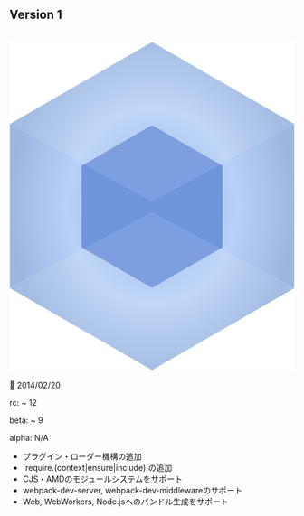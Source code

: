 <!-- sectionTitle: Release: Version 1 -->

<!-- note
require.context: 静的に解析するため
require.ensure: code splittingのため
require.include: 現在のチャンクにモジュールを追加する関数(評価はしない)
-->

## Version 1

<br />
<div class="list-with-description">
  <div style="text-align: center">
    <img src="../images/logo-old.svg" class="description-logo" />
    <br />
    <div style="text-align: left">
      <p>🚀 2014/02/20</p>
      <p>rc: ~ 12</p>
      <p>beta: ~ 9</p>
      <p>alpha: N/A</p>
    </div>
  </div>
  <ul>
    <li>プラグイン・ローダー機構の追加</li>
    <li>`require.(context|ensure|include)`の追加</li>
    <li>CJS・AMDのモジュールシステムをサポート</li>
    <li>webpack-dev-server, webpack-dev-middlewareのサポート</li>
    <li>Web, WebWorkers, Node.jsへのバンドル生成をサポート</li>
  </ul>
</div>
